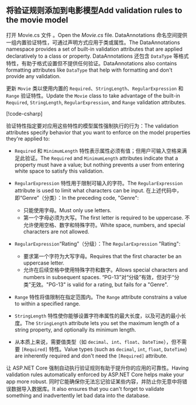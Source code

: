 
## <a name="add-validation-rules-to-the-movie-model"></a><span data-ttu-id="cad1e-101">将验证规则添加到电影模型</span><span class="sxs-lookup"><span data-stu-id="cad1e-101">Add validation rules to the movie model</span></span>

<span data-ttu-id="cad1e-102">打开 Movie.cs 文件  。</span><span class="sxs-lookup"><span data-stu-id="cad1e-102">Open the *Movie.cs* file.</span></span> <span data-ttu-id="cad1e-103">DataAnnotations 命名空间提供一组内置验证特性，可通过声明方式应用于类或属性。</span><span class="sxs-lookup"><span data-stu-id="cad1e-103">The DataAnnotations namespace provides a set of built-in validation attributes that are applied declaratively to a class or property.</span></span> <span data-ttu-id="cad1e-104">DataAnnotations 还包含 `DataType` 等格式特性，有助于格式设置但不提供任何验证。</span><span class="sxs-lookup"><span data-stu-id="cad1e-104">DataAnnotations also contains formatting attributes like `DataType` that help with formatting and don't provide any validation.</span></span>

<span data-ttu-id="cad1e-105">更新 `Movie` 类以使用内置的 `Required`、`StringLength`、`RegularExpression` 和 `Range` 验证特性。</span><span class="sxs-lookup"><span data-stu-id="cad1e-105">Update the `Movie` class to take advantage of the built-in `Required`, `StringLength`, `RegularExpression`, and `Range` validation attributes.</span></span>

[!code-csharp[](~/tutorials/first-mvc-app/start-mvc//sample/MvcMovie22/Models/MovieDateRatingDA.cs?name=snippet1)]

<span data-ttu-id="cad1e-106">验证特性指定要对应用这些特性的模型属性强制执行的行为：</span><span class="sxs-lookup"><span data-stu-id="cad1e-106">The validation attributes specify behavior that you want to enforce on the model properties they're applied to:</span></span>

* <span data-ttu-id="cad1e-107">`Required` 和 `MinimumLength` 特性表示属性必须有值；但用户可输入空格来满足此验证。</span><span class="sxs-lookup"><span data-stu-id="cad1e-107">The `Required` and `MinimumLength` attributes indicate that a property must have a value; but nothing prevents a user from entering white space to satisfy this validation.</span></span>
* <span data-ttu-id="cad1e-108">`RegularExpression` 特性用于限制可输入的字符。</span><span class="sxs-lookup"><span data-stu-id="cad1e-108">The `RegularExpression` attribute is used to limit what characters can be input.</span></span> <span data-ttu-id="cad1e-109">在上述代码中，即“Genre”（分类）：</span><span class="sxs-lookup"><span data-stu-id="cad1e-109">In the preceding code, "Genre":</span></span>

  * <span data-ttu-id="cad1e-110">只能使用字母。</span><span class="sxs-lookup"><span data-stu-id="cad1e-110">Must only use letters.</span></span>
  * <span data-ttu-id="cad1e-111">第一个字母必须为大写。</span><span class="sxs-lookup"><span data-stu-id="cad1e-111">The first letter is required to be uppercase.</span></span> <span data-ttu-id="cad1e-112">不允许使用空格、数字和特殊字符。</span><span class="sxs-lookup"><span data-stu-id="cad1e-112">White space, numbers, and special characters are not allowed.</span></span>

* <span data-ttu-id="cad1e-113">`RegularExpression`“Rating”（分级）：</span><span class="sxs-lookup"><span data-stu-id="cad1e-113">The `RegularExpression` "Rating":</span></span>

  * <span data-ttu-id="cad1e-114">要求第一个字符为大写字母。</span><span class="sxs-lookup"><span data-stu-id="cad1e-114">Requires that the first character be an uppercase letter.</span></span>
  * <span data-ttu-id="cad1e-115">允许在后续空格中使用特殊字符和数字。</span><span class="sxs-lookup"><span data-stu-id="cad1e-115">Allows special characters and numbers in  subsequent spaces.</span></span> <span data-ttu-id="cad1e-116">“PG-13”对“分级”有效，但对于“分类”无效。</span><span class="sxs-lookup"><span data-stu-id="cad1e-116">"PG-13" is valid for a rating, but fails for a "Genre".</span></span>

* <span data-ttu-id="cad1e-117">`Range` 特性将值限制在指定范围内。</span><span class="sxs-lookup"><span data-stu-id="cad1e-117">The `Range` attribute constrains a value to within a specified range.</span></span>
* <span data-ttu-id="cad1e-118">`StringLength` 特性使你能够设置字符串属性的最大长度，以及可选的最小长度。</span><span class="sxs-lookup"><span data-stu-id="cad1e-118">The `StringLength` attribute lets you set the maximum length of a string property, and optionally its minimum length.</span></span>
* <span data-ttu-id="cad1e-119">从本质上来说，需要值类型（如 `decimal`、`int`、`float`、`DateTime`），但不需要 `[Required]` 特性。</span><span class="sxs-lookup"><span data-stu-id="cad1e-119">Value types (such as `decimal`, `int`, `float`, `DateTime`) are inherently required and don't need the `[Required]` attribute.</span></span>

<span data-ttu-id="cad1e-120">让 ASP.NET Core 强制自动执行验证规则有助于提升你的应用的可靠性。</span><span class="sxs-lookup"><span data-stu-id="cad1e-120">Having validation rules automatically enforced by ASP.NET Core helps make your app more robust.</span></span> <span data-ttu-id="cad1e-121">同时它能确保你无法忘记验证某些内容，并防止你无意中将错误数据导入数据库。</span><span class="sxs-lookup"><span data-stu-id="cad1e-121">It also ensures that you can't forget to validate something and inadvertently let bad data into the database.</span></span>
